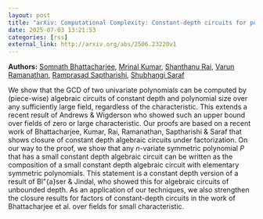```yaml
---
layout: post
title: "arXiv: Computational Complexity: Constant-depth circuits for polynomial GCD over any characteristic"
date: 2025-07-03 13:21:53 
categories: [rss]
external_link: http://arxiv.org/abs/2506.23220v1
---
```


**Authors:** [Somnath Bhattacharjee](https://dblp.uni-trier.de/search?q=Somnath+Bhattacharjee), [Mrinal Kumar](https://dblp.uni-trier.de/search?q=Mrinal+Kumar), [Shanthanu Rai](https://dblp.uni-trier.de/search?q=Shanthanu+Rai), [Varun Ramanathan](https://dblp.uni-trier.de/search?q=Varun+Ramanathan), [Ramprasad Saptharishi](https://dblp.uni-trier.de/search?q=Ramprasad+Saptharishi), [Shubhangi Saraf](https://dblp.uni-trier.de/search?q=Shubhangi+Saraf)

We show that the GCD of two univariate polynomials can be computed by
(piece-wise) algebraic circuits of constant depth and polynomial size over any
sufficiently large field, regardless of the characteristic. This extends a
recent result of Andrews & Wigderson who showed such an upper bound over fields
of zero or large characteristic.
Our proofs are based on a recent work of Bhattacharjee, Kumar, Rai,
Ramanathan, Saptharishi \& Saraf that shows closure of constant depth algebraic
circuits under factorization. On our way to the proof, we show that any
$n$-variate symmetric polynomial $P$ that has a small constant depth algebraic
circuit can be written as the composition of a small constant depth algebraic
circuit with elementary symmetric polynomials. This statement is a constant
depth version of a result of Bl\"{a}ser & Jindal, who showed this for algebraic
circuits of unbounded depth. As an application of our techniques, we also
strengthen the closure results for factors of constant-depth circuits in the
work of Bhattacharjee et al. over fields for small characteristic.
